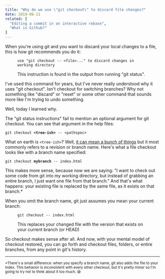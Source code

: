 ```yaml
---
title: "Why do we use \"git checkout\" to discard file changes?"
date: 2019-06-11
related: [
  "Editing a commit in an interactive rebase",
  "What is Github?"
]
---
```


When you're using git and you want to discard your local changes to a file, this is how git recommends you do it:

<figure>
  <pre><code>use "git checkout -- &lt;file&gt;..." to discard changes in working directory</code></pre>
  <figcaption>This instruction is found in the output from running "git status".</figcaption>
</figure>

I've used this command for years, but I've never really understood why it uses "git checkout". Isn't checkout for switching branches? Why not something like "discard" or "reset" or some other command that sounds more like I'm trying to undo something.

Well, today I learned why.

The "git status instructions" fail to mention an optional argument for git checkout. You can see that argument in the help files:

<pre><code>git checkout <strong>&lt;tree-ish&gt;</strong> -- &lt;pathspec&gt;</code></pre>

What on earth is `<tree-ish>`? Well, [it can mean a bunch of things](https://stackoverflow.com/a/18605496/1154642) but it most commonly refers to a revision or branch name. Here's what a file checkout looks like with a branch name specified:

<pre><code>git checkout <strong>mybranch</strong> -- index.html</code></pre>

This makes more sense, because now we are saying: "I want to check out some code from git into my working directory, but instead of grabbing an entire branch, I just want one file from that branch." And that's what happens: your existing file is replaced by the same file, as it exists on that branch.*

When you omit the branch name, git just assumes you mean your current branch:

<figure>
  <pre><code>git checkout -- index.html</code></pre>
  <figcaption>This replaces your changed file with the version that exists on your current branch (or HEAD)</figcaption>
</figure>

So checkout makes sense after all. And now, with your mental model of checkout restored, you can go forth and checkout files, folders, or entire branches, from any point in git's history.

<hr class="section-divider" />

<small>*There's a small difference: when you specify a branch name, git also adds the file to your index. This behavior is inconsistent with every other checkout, but it's pretty minor so I'm going to try not to think about it too much. 😅</small>
